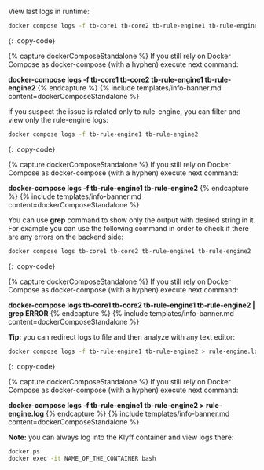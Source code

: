 View last logs in runtime:
 
```bash
docker compose logs -f tb-core1 tb-core2 tb-rule-engine1 tb-rule-engine2
```
{: .copy-code}

{% capture dockerComposeStandalone %}
If you still rely on Docker Compose as docker-compose (with a hyphen) execute next command:

**docker-compose logs -f tb-core1 tb-core2 tb-rule-engine1 tb-rule-engine2**
{% endcapture %}
{% include templates/info-banner.md content=dockerComposeStandalone %}

If you suspect the issue is related only to rule-engine, you can filter and view only the rule-engine logs:

```bash
docker compose logs -f tb-rule-engine1 tb-rule-engine2
```
{: .copy-code}

{% capture dockerComposeStandalone %}
If you still rely on Docker Compose as docker-compose (with a hyphen) execute next command:

**docker-compose logs -f tb-rule-engine1 tb-rule-engine2**
{% endcapture %}
{% include templates/info-banner.md content=dockerComposeStandalone %}

You can use <b>grep</b> command to show only the output with desired string in it. 
For example you can use the following command in order to check if there are any errors on the backend side:

```bash
docker compose logs tb-core1 tb-core2 tb-rule-engine1 tb-rule-engine2 | grep ERROR
```
{: .copy-code}

{% capture dockerComposeStandalone %}
If you still rely on Docker Compose as docker-compose (with a hyphen) execute next command:

**docker-compose logs tb-core1 tb-core2 tb-rule-engine1 tb-rule-engine2 \| grep ERROR**
{% endcapture %}
{% include templates/info-banner.md content=dockerComposeStandalone %}

**Tip:** you can redirect logs to file and then analyze with any text editor:

```bash
docker compose logs -f tb-rule-engine1 tb-rule-engine2 > rule-engine.log
```
{: .copy-code}

{% capture dockerComposeStandalone %}
If you still rely on Docker Compose as docker-compose (with a hyphen) execute next command:

**docker-compose logs -f tb-rule-engine1 tb-rule-engine2 > rule-engine.log**
{% endcapture %}
{% include templates/info-banner.md content=dockerComposeStandalone %}

**Note:** you can always log into the Klyff container and view logs there:

```bash
docker ps
docker exec -it NAME_OF_THE_CONTAINER bash
```
